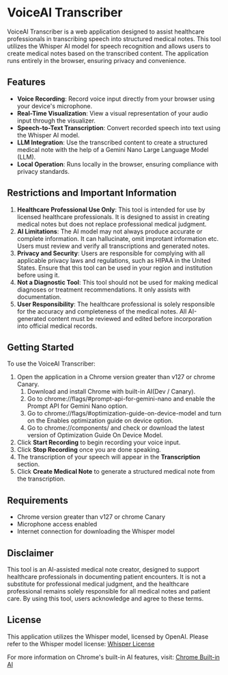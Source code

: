 # VoiceAI Transcriber

VoiceAI Transcriber is a web application designed to assist healthcare professionals in transcribing speech into structured medical notes. This tool utilizes the Whisper AI model for speech recognition and allows users to create medical notes based on the transcribed content. The application runs entirely in the browser, ensuring privacy and convenience.

## Features
- **Voice Recording**: Record voice input directly from your browser using your device's microphone.
- **Real-Time Visualization**: View a visual representation of your audio input through the visualizer.
- **Speech-to-Text Transcription**: Convert recorded speech into text using the Whisper AI model.
- **LLM Integration**: Use the transcribed content to create a structured medical note with the help of a Gemini Nano Large Language Model (LLM).
- **Local Operation**: Runs locally in the browser, ensuring compliance with privacy standards.


## Restrictions and Important Information
1. **Healthcare Professional Use Only**: This tool is intended for use by licensed healthcare professionals. It is designed to assist in creating medical notes but does not replace professional medical judgment.
2. **AI Limitations**: The AI model may not always produce accurate or complete information. It can hallucinate, omit improtant information etc. Users must review and verify all transcriptions and generated notes.
3. **Privacy and Security**: Users are responsible for complying with all applicable privacy laws and regulations, such as HIPAA in the United States. Ensure that this tool can be used in your region and institution before using it.
4. **Not a Diagnostic Tool**: This tool should not be used for making medical diagnoses or treatment recommendations. It only assists with documentation.
5. **User Responsibility**: The healthcare professional is solely responsible for the accuracy and completeness of the medical notes. All AI-generated content must be reviewed and edited before incorporation into official medical records.

## Getting Started
To use the VoiceAI Transcriber:
1. Open the application in a Chrome version greater than v127 or chrome Canary.
   1. Download and install Chrome with built-in AI(Dev / Canary).
   1. Go to chrome://flags/#prompt-api-for-gemini-nano and enable the Prompt API for Gemini Nano option.
   1. Go to chrome://flags/#optimization-guide-on-device-model and turn on the Enables optimization guide on device option.
   1. Go to chrome://components/ and check or download the latest version of Optimization Guide On Device Model.
2. Click **Start Recording** to begin recording your voice input.
3. Click **Stop Recording** once you are done speaking.
4. The transcription of your speech will appear in the **Transcription** section.
5. Click **Create Medical Note** to generate a structured medical note from the transcription.

## Requirements
- Chrome version greater than v127 or chrome Canary
- Microphone access enabled
- Internet connection for downloading the Whisper model

## Disclaimer
This tool is an AI-assisted medical note creator, designed to support healthcare professionals in documenting patient encounters. It is not a substitute for professional medical judgment, and the healthcare professional remains solely responsible for all medical notes and patient care. By using this tool, users acknowledge and agree to these terms.

## License
This application utilizes the Whisper model, licensed by OpenAI. Please refer to the Whisper model license: [Whisper License](https://github.com/openai/whisper/blob/main/LICENSE)

For more information on Chrome's built-in AI features, visit: [Chrome Built-in AI](https://developer.chrome.com/docs/ai/built-in)
